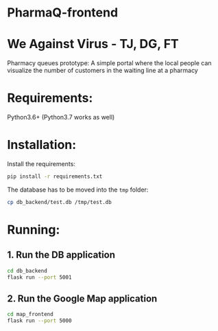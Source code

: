 # PharmaQ-frontend
# We Against Virus - TJ, DG, FT

Pharmacy queues prototype:
A simple portal where the local people can visualize the number of customers in the waiting line at a pharmacy


# Requirements:

Python3.6+ (Python3.7 works as well)

# Installation:
Install the requirements:
```bash
pip install -r requirements.txt
```

The database has to be moved into the `tmp` folder:
```bash
cp db_backend/test.db /tmp/test.db
```


# Running:

## 1. Run the DB application
```bash
cd db_backend
flask run --port 5001
```

## 2. Run the Google Map application
```bash
cd map_frontend
flask run --port 5000
```

